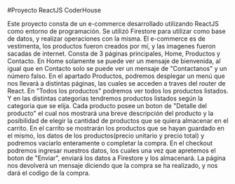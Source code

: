 #Proyecto ReactJS CoderHouse

Este proyecto consta de un e-commerce desarrollado utilizando ReactJS como entorno de programación.
Se utilizó Firestore para utilizar como base de datos, y realizar operaciones con la misma.
El e-commerce es de vestimenta, los productos fueron creados por mí, y las imagenes fueron sacadas de internet.
Consta de 3 páginas principales, Home, Productos y Contacto.
En Home solamente se puede ver un mensaje de bienvenida, al igual que en Contacto solo se puede ver un mensaje de "Contactanos" y un número falso.
En el apartado Productos, podremos desplegar un menú que nos llevará a distintas páginas, las cuales se acceden a traves del router de React.
En "Todos los productos" podremos ver todos los productos listados. Y en las distintas categorias tendremos productos listados según la categoria que se elija.
Cada producto posee un boton de "Detalle del producto" el cual nos mostrará una breve descripción del producto y la posibilidad de elegir la cantidad de productos que se quiera almacenar en el carrito.
En el carrito se mostrarán los productos que se hayan guardado en el mismo, los datos de los productos(precio unitario y precio total) y podremos vaciarlo enteramente o completar la compra.
En el checkout podremos ingresar nuestros datos, los cuales una vez que apretemos el boton de "Enviar", enviará los datos a Firestore y los almacenará. La página nos devolverá un mensaje diciendo que la compra se ha realizado, y nos dará el codigo de la compra.